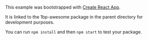 This example was bootstrapped with [Create React App](https://github.com/facebook/create-react-app).

It is linked to the 1bp-awesome package in the parent directory for development purposes.

You can run `npm install` and then `npm start` to test your package.

